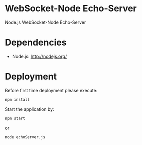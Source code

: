 # WebSocket-Node Echo-Server
Node.js WebSocket-Node Echo-Server

# Dependencies
* Node.js: http://nodejs.org/

# Deployment
Before first time deployment please execute:
```bash
npm install
```
Start the application by:
```bash
npm start
```

or

```bash
node echoServer.js
```
